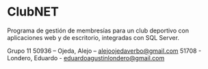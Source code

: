 # ClubNET
Programa de gestión de membresías para un club deportivo con aplicaciones web y de escritorio, integradas con SQL Server.

Grupo 11
50936 – Ojeda, Alejo – alejoojedaverbo@gmail.com
51708 - Londero, Eduardo - eduardoagustinlondero@gmail.com

